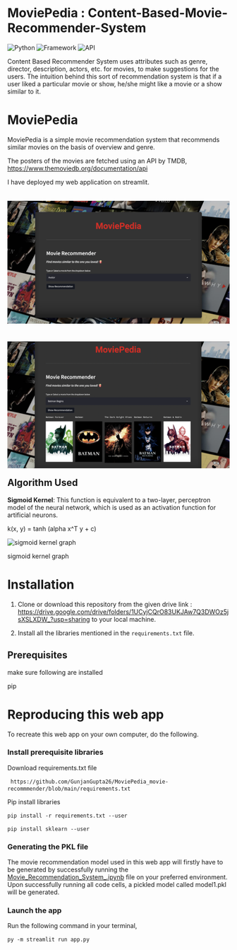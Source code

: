 # MoviePedia : Content-Based-Movie-Recommender-System

![Python](https://img.shields.io/badge/Python-3.10-blueviolet)
![Framework](https://img.shields.io/badge/Framework-Streamlit-red)
![API](https://img.shields.io/badge/API-TMDB-fcba03)



Content Based Recommender System uses attributes such as genre, director, description, actors, etc. for movies, to make suggestions for the users. The intuition behind this sort of recommendation system is that if a user liked a particular movie or show, he/she might like a movie or a show similar to it.

# MoviePedia
 
MoviePedia is a simple movie recommendation system that recommends similar movies on the basis of overview and genre.

The posters of the movies are fetched using an API by TMDB, https://www.themoviedb.org/documentation/api

I have deployed my web application on streamlit.





<img src="./MoviePedia_imgs/MoviePedia_Homepage.png"
     alt="Markdown Monster icon"
     style="float: left; margin: 20px 10px 20px 0;" />



<img src="./MoviePedia_imgs/MoviePedia_img.png"
     alt="Markdown Monster icon"
     style="float: left; margin: 20px 10px 20px 0;" />


---
## Algorithm Used

<b>Sigmoid Kernel</b>: This function is equivalent to a two-layer, perceptron model of the neural network, which is used as an activation function for artificial neurons.

k(x, y) = tanh (alpha x^T y + c) 


![sigmoid kernel graph](https://media.geeksforgeeks.org/wp-content/uploads/20200515150022/sigmoid.jpg)

sigmoid kernel graph
# Installation 

1. Clone or download this repository from the given drive link :  https://drive.google.com/drive/folders/1UCyjCQrO83UKJAw7Q3DWOz5jsXSLXDW_?usp=sharing to your local machine.

2. Install all the libraries mentioned in the `requirements.txt` file.

## Prerequisites

make sure following are installed

pip

 

# Reproducing this web app
To recreate this web app on your own computer, do the following.

### Install prerequisite libraries

Download requirements.txt file

```
 https://github.com/GunjanGupta26/MoviePedia_movie-recommmender/blob/main/requirements.txt

```

Pip install libraries
```
pip install -r requirements.txt --user
```
```
pip install sklearn --user
```


### Generating the PKL file

The movie recommendation model used in this web app will firstly have to be generated by successfully running the [Movie_Recommendation_System_.ipynb](https://github.com/GunjanGupta26/MoviePedia_movie-recommmender/blob/main/Movie_Recommendation_System_.ipynb) file on your preferred environment. Upon successfully running all code cells, a pickled model called model1.pkl will be generated.

###  Launch the app

Run the following command in your terminal,

```
py -m streamlit run app.py
```
